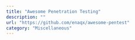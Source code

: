 ```yaml
---
title: "Awesome Penetration Testing"
description: ""
url: "https://github.com/enaqx/awesome-pentest"
category: "Miscellaneous"
---
```

